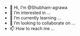 - 👋 Hi, I’m @Shubham-agrawa
- 👀 I’m interested in ...
- 🌱 I’m currently learning ...
- 💞️ I’m looking to collaborate on ...
- 📫 How to reach me ...

<!---
Shubham-agrawa/Shubham-agrawa is a ✨ special ✨ repository because its `README.md` (this file) appears on your GitHub profile.
You can click the Preview link to take a look at your changes.
--->
